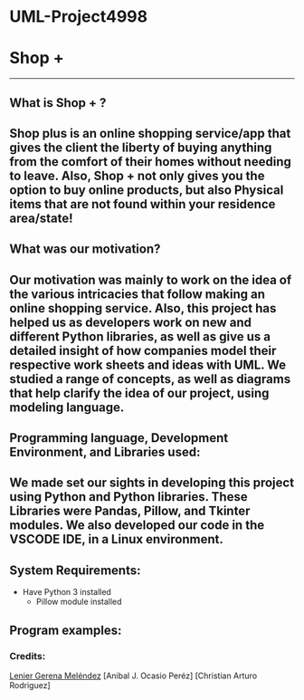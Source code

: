 # UML-Project4998

# Shop +
--- 
## What is Shop + ?

Shop plus is an online shopping service/app that gives the client the liberty of buying anything from the comfort of their homes without needing to leave. Also, Shop + not only gives you the option to buy online products, but also Physical items that are not found within your residence area/state!
---
## What was our motivation?

Our motivation was mainly to work on the idea of the various intricacies that follow making an online shopping service. Also, this project has helped us as developers work on new and different Python libraries, as well as give us a detailed insight of how companies model their respective work sheets and ideas with UML. We studied a range of concepts, as well as diagrams that help clarify the idea of our project, using modeling language.
---
## Programming language, Development Environment, and Libraries used:

We made set our sights in developing this project using Python and Python libraries. These Libraries were Pandas, Pillow, and Tkinter modules. We also developed our code in the VSCODE IDE, in a Linux environment.
---
## System Requirements:

* Have Python 3 installed
  * Pillow module installed

Program examples:
---
### Credits:

[Lenier Gerena Meléndez](https://github.com/Suaniel "Lenier's Github")
[Anibal J. Ocasio Peréz]
[Christian Arturo Rodriguez]
